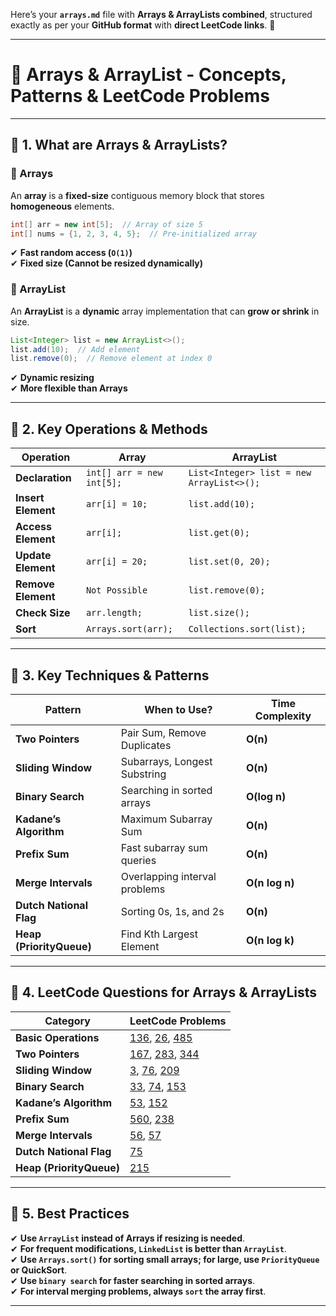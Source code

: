 Here’s your **`arrays.md`** file with **Arrays & ArrayLists combined**, structured exactly as per your **GitHub format** with **direct LeetCode links**. 🚀

---

# **📌 Arrays & ArrayList - Concepts, Patterns & LeetCode Problems**

---

## **📍 1. What are Arrays & ArrayLists?**

### **🔹 Arrays**

An **array** is a **fixed-size** contiguous memory block that stores **homogeneous** elements.

```java
int[] arr = new int[5];  // Array of size 5
int[] nums = {1, 2, 3, 4, 5};  // Pre-initialized array
```

✔ **Fast random access (`O(1)`)**  
✔ **Fixed size (Cannot be resized dynamically)**

### **🔹 ArrayList**

An **ArrayList** is a **dynamic** array implementation that can **grow or shrink** in size.

```java
List<Integer> list = new ArrayList<>();
list.add(10);  // Add element
list.remove(0);  // Remove element at index 0
```

✔ **Dynamic resizing**  
✔ **More flexible than Arrays**

---

## **📍 2. Key Operations & Methods**

| **Operation**      | **Array**                 | **ArrayList**                             |
| ------------------ | ------------------------- | ----------------------------------------- |
| **Declaration**    | `int[] arr = new int[5];` | `List<Integer> list = new ArrayList<>();` |
| **Insert Element** | `arr[i] = 10;`            | `list.add(10);`                           |
| **Access Element** | `arr[i];`                 | `list.get(0);`                            |
| **Update Element** | `arr[i] = 20;`            | `list.set(0, 20);`                        |
| **Remove Element** | `Not Possible`            | `list.remove(0);`                         |
| **Check Size**     | `arr.length;`             | `list.size();`                            |
| **Sort**           | `Arrays.sort(arr);`       | `Collections.sort(list);`                 |

---

## **📍 3. Key Techniques & Patterns**

| **Pattern**              | **When to Use?**              | **Time Complexity** |
| ------------------------ | ----------------------------- | ------------------- |
| **Two Pointers**         | Pair Sum, Remove Duplicates   | **O(n)**            |
| **Sliding Window**       | Subarrays, Longest Substring  | **O(n)**            |
| **Binary Search**        | Searching in sorted arrays    | **O(log n)**        |
| **Kadane’s Algorithm**   | Maximum Subarray Sum          | **O(n)**            |
| **Prefix Sum**           | Fast subarray sum queries     | **O(n)**            |
| **Merge Intervals**      | Overlapping interval problems | **O(n log n)**      |
| **Dutch National Flag**  | Sorting 0s, 1s, and 2s        | **O(n)**            |
| **Heap (PriorityQueue)** | Find Kth Largest Element      | **O(n log k)**      |

---

## **📍 4. LeetCode Questions for Arrays & ArrayLists**

| **Category**             | **LeetCode Problems**                                                                                                                                                                                              |
| ------------------------ | ------------------------------------------------------------------------------------------------------------------------------------------------------------------------------------------------------------------ |
| **Basic Operations**     | [136](https://leetcode.com/problems/single-number/), [26](https://leetcode.com/problems/remove-duplicates-from-sorted-array/), [485](https://leetcode.com/problems/max-consecutive-ones/)                          |
| **Two Pointers**         | [167](https://leetcode.com/problems/two-sum-ii-input-array-is-sorted/), [283](https://leetcode.com/problems/move-zeroes/), [344](https://leetcode.com/problems/reverse-string/)                                    |
| **Sliding Window**       | [3](https://leetcode.com/problems/longest-substring-without-repeating-characters/), [76](https://leetcode.com/problems/minimum-window-substring/), [209](https://leetcode.com/problems/minimum-size-subarray-sum/) |
| **Binary Search**        | [33](https://leetcode.com/problems/search-in-rotated-sorted-array/), [74](https://leetcode.com/problems/search-a-2d-matrix/), [153](https://leetcode.com/problems/find-minimum-in-rotated-sorted-array/)           |
| **Kadane’s Algorithm**   | [53](https://leetcode.com/problems/maximum-subarray/), [152](https://leetcode.com/problems/maximum-product-subarray/)                                                                                              |
| **Prefix Sum**           | [560](https://leetcode.com/problems/subarray-sum-equals-k/), [238](https://leetcode.com/problems/product-of-array-except-self/)                                                                                    |
| **Merge Intervals**      | [56](https://leetcode.com/problems/merge-intervals/), [57](https://leetcode.com/problems/insert-interval/)                                                                                                         |
| **Dutch National Flag**  | [75](https://leetcode.com/problems/sort-colors/)                                                                                                                                                                   |
| **Heap (PriorityQueue)** | [215](https://leetcode.com/problems/kth-largest-element-in-an-array/)                                                                                                                                              |

---

## **📍 5. Best Practices**

✔ **Use `ArrayList` instead of Arrays if resizing is needed**.  
✔ **For frequent modifications, `LinkedList` is better than `ArrayList`**.  
✔ **Use `Arrays.sort()` for sorting small arrays; for large, use `PriorityQueue` or QuickSort**.  
✔ **Use `binary search` for faster searching in sorted arrays**.  
✔ **For interval merging problems, always `sort` the array first**.

---
